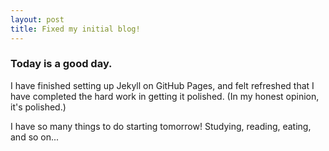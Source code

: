 ```yaml
---
layout: post
title: Fixed my initial blog!
---
```


### Today is a good day.

I have finished setting up Jekyll on GitHub Pages, and felt refreshed that I have completed the hard work in getting it polished. (In my honest opinion, it's polished.)

I have so many things to do starting tomorrow! Studying, reading, eating, and so on...